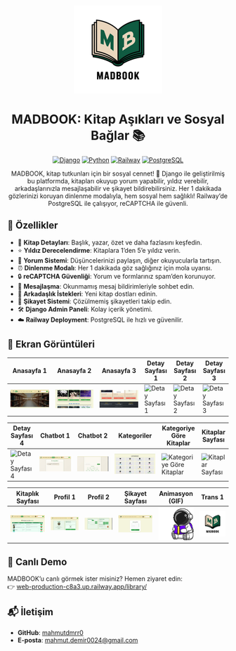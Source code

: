 <p align="center">
  <img src="screenshots/trans1.png" alt="MADBOOK Logo" width="200"/>
</p>

<h1 align="center">MADBOOK: Kitap Aşıkları ve Sosyal Bağlar 📚</h1>

<p align="center">
  <a href="https://www.djangoproject.com/"><img src="https://img.shields.io/badge/Django-4.2-green.svg" alt="Django"></a>
  <a href="https://www.python.org/"><img src="https://img.shields.io/badge/Python-3.11-blue.svg" alt="Python"></a>
  <a href="https://railway.app/"><img src="https://img.shields.io/badge/Hosted-Railway-orange.svg" alt="Railway"></a>
  <a href="https://www.postgresql.org/"><img src="https://img.shields.io/badge/Database-PostgreSQL-blue.svg" alt="PostgreSQL"></a>
</p>

<p align="center">
  MADBOOK, kitap tutkunları için bir sosyal cennet! 📖 Django ile geliştirilmiş bu platformda, kitapları okuyup yorum yapabilir, yıldız verebilir, arkadaşlarınızla mesajlaşabilir ve şikayet bildirebilirsiniz. Her 1 dakikada gözlerinizi koruyan dinlenme modalıyla, hem sosyal hem sağlıklı! Railway’de PostgreSQL ile çalışıyor, reCAPTCHA ile güvenli.
</p>

## 🚀 Özellikler
- 📖 **Kitap Detayları**: Başlık, yazar, özet ve daha fazlasını keşfedin.
- ⭐ **Yıldız Derecelendirme**: Kitaplara 1’den 5’e yıldız verin.
- 💬 **Yorum Sistemi**: Düşüncelerinizi paylaşın, diğer okuyucularla tartışın.
- ⏰ **Dinlenme Modalı**: Her 1 dakikada göz sağlığınız için mola uyarısı.
- 🔒 **reCAPTCHA Güvenliği**: Yorum ve formlarınız spam’den korunuyor.
- 📩 **Mesajlaşma**: Okunmamış mesaj bildirimleriyle sohbet edin.
- 🤝 **Arkadaşlık İstekleri**: Yeni kitap dostları edinin.
- 🚨 **Şikayet Sistemi**: Çözülmemiş şikayetleri takip edin.
- 🛠️ **Django Admin Paneli**: Kolay içerik yönetimi.
- ☁️ **Railway Deployment**: PostgreSQL ile hızlı ve güvenilir.

## 📸 Ekran Görüntüleri
| Anasayfa 1           | Anasayfa 2           | Anasayfa 3           | Detay Sayfası 1      | Detay Sayfası 2      | Detay Sayfası 3      |
|-----------------------|-----------------------|-----------------------|-----------------------|-----------------------|-----------------------|
| ![Anasayfa 1](screenshots/anasayfa-1.jpg) | ![Anasayfa 2](screenshots/anasayfa-2.jpg) | ![Anasayfa 3](screenshots/anasayfa-3.jpg) | ![Detay Sayfası 1](screenshots/detay-sayfası-1.jpg) | ![Detay Sayfası 2](screenshots/detay-sayfası-2.jpg) | ![Detay Sayfası 3](screenshots/detay-sayfası-3.jpg) |

| Detay Sayfası 4      | Chatbot 1            | Chatbot 2            | Kategoriler          | Kategoriye Göre Kitaplar | Kitaplar Sayfası     |
|-----------------------|-----------------------|-----------------------|-----------------------|-----------------------|-----------------------|
| ![Detay Sayfası 4](screenshots/detay-sayfası-4.jpg) | ![Chatbot 1](screenshots/chatbot-1.jpg) | ![Chatbot 2](screenshots/chatbot-2.jpg) | ![Kategoriler](screenshots/kategoriler.jpg) | ![Kategoriye Göre Kitaplar](screenshots/kategoriye-göre-listelenen-kitaplar.jpg) | ![Kitaplar Sayfası](screenshots/kitaplar-sayfası.jpg) |

| Kitaplık Sayfası     | Profil 1             | Profil 2             | Şikayet Sayfası      | Animasyon (GIF)      | Trans 1              |
|-----------------------|-----------------------|-----------------------|-----------------------|-----------------------|-----------------------|
| ![Kitaplık Sayfası](screenshots/kitaplık-sayfası.jpg) | ![Profil 1](screenshots/profil-1.jpg) | ![Profil 2](screenshots/profil-2.jpg) | ![Şikayet Sayfası](screenshots/şikayet-sayfası.jpg) | ![Animasyon](screenshots/Animasyon.gif) | ![Trans 1](screenshots/trans1.png) |

## 🔗 Canlı Demo
MADBOOK’u canlı görmek ister misiniz? Hemen ziyaret edin:  
👉 [web-production-c8a3.up.railway.app/library/](https://web-production-c8a3.up.railway.app/library/)

## 📬 İletişim
- **GitHub**: [mahmutdmrr0](https://github.com/mahmutdmrr0)
- **E-posta**: mahmut.demir0024@gmail.com

